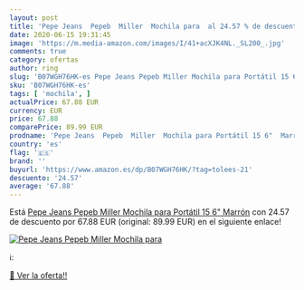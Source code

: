 ```yaml
---
layout: post
title: 'Pepe Jeans  Pepeb  Miller  Mochila para  al 24.57 % de descuento'
date: 2020-06-15 19:31:45
image: 'https://m.media-amazon.com/images/I/41+acXJK4NL._SL200_.jpg'
comments: true
category: ofertas
author: ring
slug: 'B07WGH76HK-es Pepe Jeans Pepeb Miller Mochila para Portátil 15 6" Marrón'
sku: 'B07WGH76HK-es'
tags: [ 'mochila', ]
actualPrice: 67.88 EUR
currency: EUR
price: 67.88
comparePrice: 89.99 EUR
prodname: 'Pepe Jeans  Pepeb  Miller  Mochila para Portátil 15 6"  Marrón'
country: 'es'
flag: '🇪🇸'
brand: ''
buyurl: 'https://www.amazon.es/dp/B07WGH76HK/?tag=tolees-21'
descuento: '24.57'
average: '67.88'
---
```


Está [Pepe Jeans  Pepeb  Miller  Mochila para Portátil 15 6"  Marrón](https://www.amazon.es/dp/B07WGH76HK/?tag=tolees-21) con 24.57 de descuento por 67.88 EUR (original: 89.99 EUR) en el siguiente enlace!

[![Pepe Jeans  Pepeb  Miller  Mochila para ](https://m.media-amazon.com/images/I/41+acXJK4NL._SL200_.jpg)](https://www.amazon.es/dp/B07WGH76HK/?tag=tolees-21)

ℹ️:


[🛒 Ver la oferta!!](https://www.amazon.es/dp/B07WGH76HK/?tag=tolees-21)
